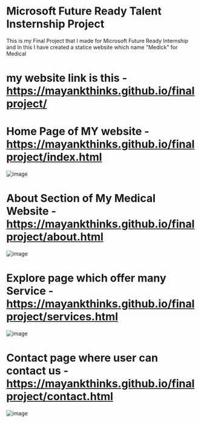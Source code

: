 # Microsoft Future Ready Talent Insternship Project 
This is my Final Project that I made for Microsoft Future Ready Internship and In this I have created a statice website which name "Medick" for Medical
# my website link is this -  https://mayankthinks.github.io/finalproject/
 
 
# Home Page of MY website - https://mayankthinks.github.io/finalproject/index.html

![image](https://user-images.githubusercontent.com/108946605/189307900-a0be40b0-2599-4dd7-ac56-a90c55e7043d.png)

# About Section of My Medical Website - https://mayankthinks.github.io/finalproject/about.html
![image](https://user-images.githubusercontent.com/108946605/189308453-27c6965b-142b-4f0d-8f8a-6a3acdb7401d.png)

# Explore page which offer many Service - https://mayankthinks.github.io/finalproject/services.html

![image](https://user-images.githubusercontent.com/108946605/189308887-0bb90555-d989-42e9-8cf0-29bea829264a.png)

 # Contact page where user can contact us - https://mayankthinks.github.io/finalproject/contact.html
 ![image](https://user-images.githubusercontent.com/108946605/189309658-79007a48-e01a-4439-b8b5-69d458ecaefa.png)
